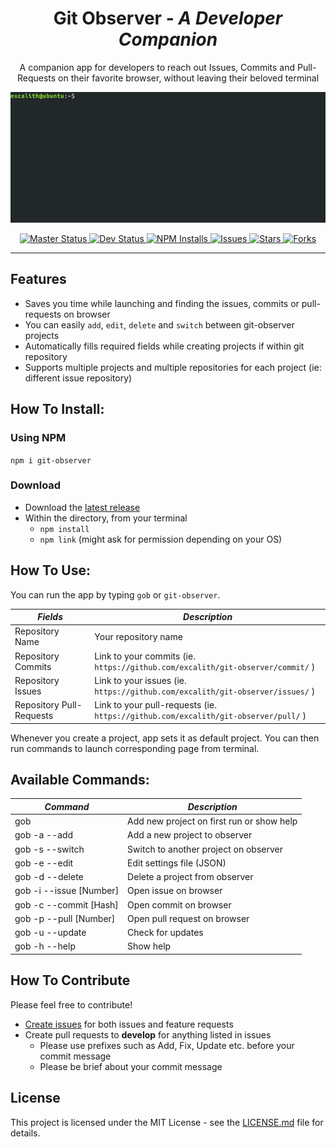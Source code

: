 <p align="center">
	<h1 align="center">Git Observer - <i>A Developer Companion</i></h1>
</p>
<p align = "center">
    A companion app for developers to reach out Issues, Commits and Pull-Requests on their favorite browser, without leaving their beloved terminal
</p>
<p align="center">
    <img src="screenshot.gif">
</p>

<p align="center">
	<a href="https://travis-ci.org/excalith/git-observer">
		<img alt="Master Status" height="18" src="https://img.shields.io/travis/excalith/git-observer.svg?label=master">
	</a>
	<a href="https://travis-ci.org/excalith/git-observer">
		<img alt="Dev Status" height="18" src="https://img.shields.io/travis/excalith/git-observer/develop.svg?label=dev">
	</a>
	<a href="https://www.npmjs.com/package/git-observer">
		<img alt="NPM Installs" height="18" src="https://img.shields.io/npm/dt/git-observer.svg?label=installs">
	</a>
	<a href="https://github.com/excalith/git-observer/issues">
		<img alt="Issues" height="18" src="https://img.shields.io/github/issues/excalith/git-observer.svg">
	</a>
	<a href="https://github.com/excalith/git-observer/stargazers">
		<img alt="Stars" height="18" src="https://img.shields.io/github/stars/excalith/git-observer.svg">
	</a>
	<a href="https://github.com/excalith/git-observer/network">
		<img alt="Forks" height="18" src="https://img.shields.io/github/forks/excalith/git-observer.svg">
	</a>
</p>

<hr/>

## Features
- Saves you time while launching and finding the issues, commits or pull-requests on browser
- You can easily `add`, `edit`, `delete` and `switch` between git-observer projects
- Automatically fills required fields while creating projects if within git repository
- Supports multiple projects and multiple repositories for each project (ie: different issue repository)


## How To Install:
### Using NPM
`npm i git-observer`

### Download
- Download the [latest release](https://github.com/excalith/git-observer/releases/latest)
- Within the directory, from your terminal
  - `npm install`
  - `npm link` (might ask for permission depending on your OS)

## How To Use:
You can run the app by typing `gob` or `git-observer`. 

| _Fields_                 | _Description_                                                                      |
| ------------------------ | ---------------------------------------------------------------------------------- |
| Repository Name          | Your repository name                                                               |
| Repository Commits       | Link to your commits (ie. `https://github.com/excalith/git-observer/commit/` )     |
| Repository Issues        | Link to your issues (ie. `https://github.com/excalith/git-observer/issues/` )      |
| Repository Pull-Requests | Link to your pull-requests (ie. `https://github.com/excalith/git-observer/pull/` ) |

Whenever you create a project, app sets it as default project. You can then run commands to launch corresponding page from terminal.


## Available Commands:

| _Command_               | _Description_                             |
| ----------------------- | ----------------------------------------- |
| gob                     | Add new project on first run or show help |
| gob -a --add            | Add a new project to observer             |
| gob -s --switch         | Switch to another project on observer     |
| gob -e --edit           | Edit settings file (JSON)                 |
| gob -d --delete         | Delete a project from observer            |
| gob -i --issue [Number] | Open issue on browser                     |
| gob -c --commit [Hash]  | Open commit on browser                    |
| gob -p --pull [Number]  | Open pull request on browser              |
| gob -u --update         | Check for updates                         |
| gob -h --help           | Show help                                 |

## How To Contribute
Please feel free to contribute!
* [Create issues](https://github.com/excalith/git-observer/issues) for both issues and feature requests
* Create pull requests to **develop** for anything listed in issues
  * Please use prefixes such as Add, Fix, Update etc. before your commit message
  * Please be brief about your commit message

## License
This project is licensed under the MIT License - see the [LICENSE.md](LICENSE.md) file for details.
